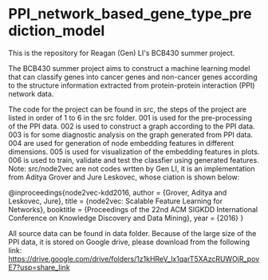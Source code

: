 # PPI_network_based_gene_type_prediction_model
This is the repository for Reagan (Gen) LI's BCB430 summer project.

The BCB430 summer project aims to construct a machine learning model that can classify genes into cancer genes and non-cancer genes according to the structure information extracted from protein-protein interaction (PPI) network data.

The code for the project can be found in src, the steps of the project are listed in order of 1 to 6 in the src folder.
001 is used for the pre-processing of the PPI data.
002 is used to construct a graph according to the PPI data.
003 is for some diagnostic analysis on the graph generated from PPI data.
004 are used for generation of node embedding features in different dimensions.
005 is used for visualization of the embedding features in plots.
006 is used to train, validate and test the classfier using generated features.
Note: src/node2vec are not codes wrtten by Gen LI, it is an implementation from Aditya Grover and Jure Leskovec, whose ciation is shown below:

@inproceedings{node2vec-kdd2016,
author = {Grover, Aditya and Leskovec, Jure},
 title = {node2vec: Scalable Feature Learning for Networks},
 booktitle = {Proceedings of the 22nd ACM SIGKDD International Conference on Knowledge Discovery and Data Mining},
 year = {2016}
}

All source data can be found in data folder. Because of the large size of the PPI data, it is stored on Google drive, please download from the following link: https://drive.google.com/drive/folders/1z1kHReV_lx1qarT5XAzcRUWOjR_povE7?usp=share_link

